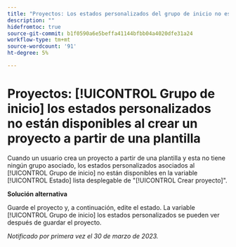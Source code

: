```yaml
---
title: "Proyectos: Los estados personalizados del grupo de inicio no están disponibles al crear un proyecto a partir de una plantilla"
description: ""
hidefromtoc: true
source-git-commit: b1f0590a6e5beffa41144bfbb04a4020dfe31a24
workflow-type: tm+mt
source-wordcount: '91'
ht-degree: 5%

---
```



# Proyectos: [!UICONTROL Grupo de inicio] los estados personalizados no están disponibles al crear un proyecto a partir de una plantilla

Cuando un usuario crea un proyecto a partir de una plantilla y esta no tiene ningún grupo asociado, los estados personalizados asociados al [!UICONTROL Grupo de inicio] no están disponibles en la variable [!UICONTROL Estado] lista desplegable de &quot;[!UICONTROL Crear proyecto]&quot;.

**Solución alternativa**

Guarde el proyecto y, a continuación, edite el estado. La variable [!UICONTROL Grupo de inicio] los estados personalizados se pueden ver después de guardar el proyecto.

_Notificado por primera vez el 30 de marzo de 2023._


